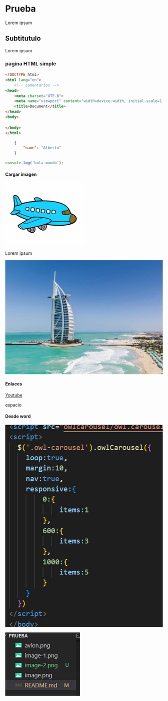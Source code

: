 # Prueba

Lorem ipsum

## Subtitutulo

Lorem ipsum

### pagina HTML simple

```html
<!DOCTYPE html>
<html lang="en">
    <!-- comentarios -->
<head>
    <meta charset="UTF-8">
    <meta name="viewport" content="width=device-width, initial-scale=1.0">
    <title>Document</title>
</head>
<body>
    
</body>
</html>
```

```json
    {
        "name": "Alberto"
    }
```

```js
console.log('hola mundo');
```

#### Cargar imagen

![Texto alternativo](./avion.png)

Lorem ipsum

![Alt text](image-1.png)

#### Enlaces

[Youtube](https://www.youtube.com/watch?v=PF_-o2EJfvs)

espacio

#### Desde word

![Alt text](image-2.png)

![Alt text](image-3.png)